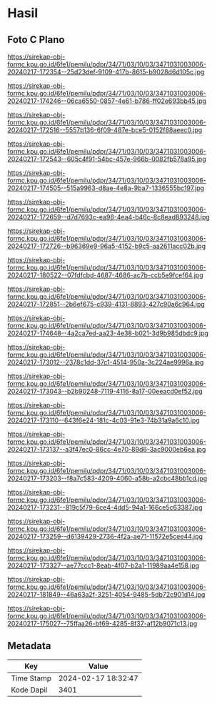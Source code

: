 # Hasil

## Foto C Plano

https://sirekap-obj-formc.kpu.go.id/6fe1/pemilu/pdpr/34/71/03/10/03/3471031003006-20240217-172354--25d23def-9109-417b-8615-b9028d6d105c.jpg

https://sirekap-obj-formc.kpu.go.id/6fe1/pemilu/pdpr/34/71/03/10/03/3471031003006-20240217-174246--06ca6550-0857-4e61-b786-ff02e693bb45.jpg

https://sirekap-obj-formc.kpu.go.id/6fe1/pemilu/pdpr/34/71/03/10/03/3471031003006-20240217-172516--5557b136-6f09-487e-bce5-0152f88aeec0.jpg

https://sirekap-obj-formc.kpu.go.id/6fe1/pemilu/pdpr/34/71/03/10/03/3471031003006-20240217-172543--605c4f91-54bc-457e-966b-0082fb578a95.jpg

https://sirekap-obj-formc.kpu.go.id/6fe1/pemilu/pdpr/34/71/03/10/03/3471031003006-20240217-174505--515a9963-d8ae-4e8a-9ba7-1336555bc197.jpg

https://sirekap-obj-formc.kpu.go.id/6fe1/pemilu/pdpr/34/71/03/10/03/3471031003006-20240217-172659--d7d7693c-ea98-4ea4-b46c-8c8ead893248.jpg

https://sirekap-obj-formc.kpu.go.id/6fe1/pemilu/pdpr/34/71/03/10/03/3471031003006-20240217-172726--b96369e9-96a5-4152-b9c5-aa2611acc02b.jpg

https://sirekap-obj-formc.kpu.go.id/6fe1/pemilu/pdpr/34/71/03/10/03/3471031003006-20240217-180522--07fdfcbd-4687-4686-ac7b-ccb5e9fcef64.jpg

https://sirekap-obj-formc.kpu.go.id/6fe1/pemilu/pdpr/34/71/03/10/03/3471031003006-20240217-172851--2b6ef675-c939-4131-8893-427c90a6c964.jpg

https://sirekap-obj-formc.kpu.go.id/6fe1/pemilu/pdpr/34/71/03/10/03/3471031003006-20240217-174648--4a2ca7ed-aa23-4e38-b021-3d9b985dbdc9.jpg

https://sirekap-obj-formc.kpu.go.id/6fe1/pemilu/pdpr/34/71/03/10/03/3471031003006-20240217-173012--2378c1dd-37c1-4514-950a-3c224ae9996a.jpg

https://sirekap-obj-formc.kpu.go.id/6fe1/pemilu/pdpr/34/71/03/10/03/3471031003006-20240217-173043--b2b90248-7119-4116-8a17-00eeacd0ef52.jpg

https://sirekap-obj-formc.kpu.go.id/6fe1/pemilu/pdpr/34/71/03/10/03/3471031003006-20240217-173110--643f6e24-181c-4c03-91e3-74b31a9a6c10.jpg

https://sirekap-obj-formc.kpu.go.id/6fe1/pemilu/pdpr/34/71/03/10/03/3471031003006-20240217-173137--a3f47ec0-86cc-4e70-89d6-3ac9000eb6ea.jpg

https://sirekap-obj-formc.kpu.go.id/6fe1/pemilu/pdpr/34/71/03/10/03/3471031003006-20240217-173203--f8a7c583-4209-4060-a58b-a2cbc48bb1cd.jpg

https://sirekap-obj-formc.kpu.go.id/6fe1/pemilu/pdpr/34/71/03/10/03/3471031003006-20240217-173231--819c5f79-6ce4-4dd5-94a1-166ce5c63387.jpg

https://sirekap-obj-formc.kpu.go.id/6fe1/pemilu/pdpr/34/71/03/10/03/3471031003006-20240217-173259--d6139429-2736-4f2a-ae71-11572e5cee44.jpg

https://sirekap-obj-formc.kpu.go.id/6fe1/pemilu/pdpr/34/71/03/10/03/3471031003006-20240217-173327--ae77ccc1-8eab-4f07-b2a1-11989aa4e158.jpg

https://sirekap-obj-formc.kpu.go.id/6fe1/pemilu/pdpr/34/71/03/10/03/3471031003006-20240217-181849--46a63a2f-3251-4054-9485-5db72c901d14.jpg

https://sirekap-obj-formc.kpu.go.id/6fe1/pemilu/pdpr/34/71/03/10/03/3471031003006-20240217-175027--75ffaa26-bf69-4285-8f37-af12b9071c13.jpg


## Metadata

| Key        | Value               |
| ---------- | ------------------- |
| Time Stamp | 2024-02-17 18:32:47 |
| Kode Dapil | 3401                |



